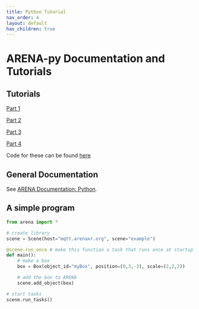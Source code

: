 ```yaml
---
title: Python Tutorial
nav_order: 4
layout: default
has_children: true
---
```


# ARENA-py Documentation and Tutorials

## Tutorials
[Part 1](beginner.md)

[Part 2](intermediate.md)

[Part 3](novice.md)

[Part 4](advanced.md)

Code for these can be found [here](https://github.com/arenaxr/arena-py/tree/master/examples/tutorial)

## General Documentation
See [ARENA Documentation: Python](https://arena.conix.io/content/python/).

## A simple program
```python
from arena import *

# create library
scene = Scene(host="mqtt.arenaxr.org", scene="example")

@scene.run_once # make this function a task that runs once at startup
def main():
    # make a box
    box = Box(object_id="myBox", position=(0,3,-3), scale=(2,2,2))

    # add the box to ARENA
    scene.add_object(box)

# start tasks
scene.run_tasks()
```
